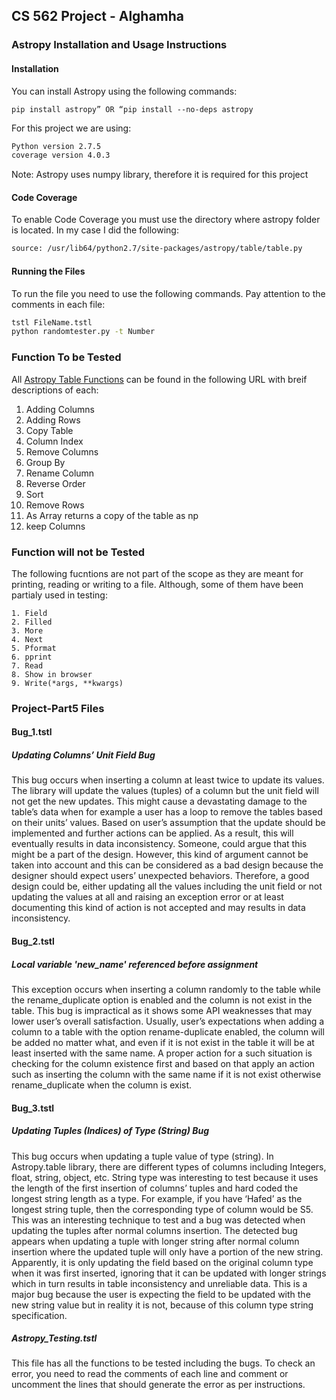 

## CS 562 Project - Alghamha ##
### Astropy Installation and Usage Instructions ###

#### Installation ####
You can install Astropy using the following commands:

`pip install astropy” OR “pip install --no-deps astropy`

For this project we are using:

```bash
Python version 2.7.5
coverage version 4.0.3
```

Note: Astropy uses numpy library, therefore it is required for this project

#### Code Coverage ####

To enable Code Coverage you must use the directory where astropy folder is located. In my case I did the following:

```bash
source: /usr/lib64/python2.7/site-packages/astropy/table/table.py
```

#### Running the Files ####

To run the file you need to use the following commands. Pay attention to the comments in each file:

```bash
tstl FileName.tstl
python randomtester.py -t Number
```

### Function To be Tested ###

All [Astropy Table Functions] can be found in the following URL with breif descriptions of each:

[Astropy Table Functions]: https://astropy.readthedocs.org/en/v0.3/api/astropy.table.table.Table.html#astropy.table.table.Table


1. Adding Columns
2. Adding Rows
3. Copy Table
4. Column Index
5. Remove Columns
6. Group By
7. Rename Column
8. Reverse Order
9. Sort
10. Remove Rows
11. As Array returns a copy of the table as np
12. keep Columns


### Function will not be Tested ###

The following fucntions are not part of the scope as they are meant for printing, reading or writing to a file.
Although, some of them have been partialy used in testing:
 
```
1. Field
2. Filled
3. More
4. Next
5. Pformat
6. pprint
7. Read
8. Show in browser
9. Write(*args, **kwargs) 
```
### Project-Part5 Files ###
#### Bug_1.tstl ####
##### Updating Columns’ Unit Field Bug #####
This bug occurs when inserting a column at least twice to update its values. The library will update the values (tuples) of a column but the unit field will not get the new updates. This might cause a devastating damage to the table’s data when for example a user has a loop to remove the tables based on their units’ values. Based on user’s assumption that the update should be implemented and further actions can be applied. As a result, this will eventually results in data inconsistency.  Someone, could argue that this might be a part of the design. However, this kind of argument cannot be taken into account and this can be considered as a bad design because the designer should expect users’ unexpected behaviors. Therefore, a good design could be, either updating all the values including the unit field or not updating the values at all and raising an exception error or at least documenting this kind of action is not accepted and may results in data inconsistency.
#### Bug_2.tstl ####
##### Local variable 'new_name' referenced before assignment #####
This exception occurs when inserting a column randomly to the table while the rename_duplicate option is enabled and the column is not exist in the table. This bug is impractical as it shows some API weaknesses that may lower user’s overall satisfaction.  Usually, user’s expectations when adding a column to a table with the option rename-duplicate enabled, the column will be added no matter what, and even if it is not exist in the table it will be at least inserted with the same name. A proper action for a such situation is checking for the column existence first and based on that apply an action such as inserting the column with the same name if it is not exist otherwise rename_duplicate when the column is exist.
#### Bug_3.tstl ####
##### Updating Tuples (Indices) of Type (String) Bug #####
This bug occurs when updating a tuple value of type (string). In Astropy.table library, there are different types of columns including Integers, float, string, object, etc. String type was interesting to test because it uses the length of the first insertion of columns’ tuples and hard coded the longest string length as a type. For example, if you have ‘Hafed’ as the longest string tuple, then the corresponding type of column would be S5. This was an interesting technique to test and a bug was detected when updating the tuples after normal columns insertion. The detected bug appears when updating a tuple with longer string after normal column insertion where the updated tuple will only have a portion of the new string. Apparently, it is only updating the field based on the original column type when it was first inserted, ignoring that it can be updated with longer strings which in turn results in table inconsistency and unreliable data. This is a major bug because the user is expecting the field to be updated with the new string value but in reality it is not, because of this column type string specification.
##### Astropy_Testing.tstl ####
This file has all the functions to be tested including the bugs. To check an error, you need to read the comments of each line and comment or uncomment the lines that should generate the error as per instructions.